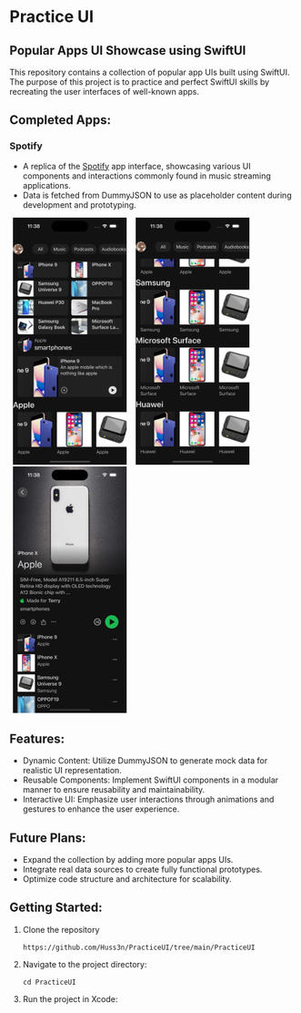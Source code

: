 # Practice UI
## Popular Apps UI Showcase using SwiftUI
This repository contains a collection of popular app UIs built using SwiftUI. The purpose of this project is to practice and perfect SwiftUI skills by recreating the user interfaces of well-known apps.

## Completed Apps:
### Spotify
- A replica of the <a href="https://github.com/Huss3n/PracticeUI/tree/main/PracticeUI/PracticeUI/Spotify"> Spotify</a> app interface, showcasing various UI components and interactions commonly found in music streaming applications.
- Data is fetched from DummyJSON to use as placeholder content during development and prototyping.

<p>
  <img src="https://github.com/Huss3n/PracticeUI/blob/main/PracticeUI/AppScreenshots/SpotifyScreenshots/home.png", width="200" hspace="6"/>
   <img src="https://github.com/Huss3n/PracticeUI/blob/main/PracticeUI/AppScreenshots/SpotifyScreenshots/home2.png", width="200" hspace="6"/>
   <img src="https://github.com/Huss3n/PracticeUI/blob/main/PracticeUI/AppScreenshots/SpotifyScreenshots/playlist.png", width="200" hspace="6"/>
</p>

## Features:
- Dynamic Content: Utilize DummyJSON to generate mock data for realistic UI representation.
- Reusable Components: Implement SwiftUI components in a modular manner to ensure reusability and maintainability.
- Interactive UI: Emphasize user interactions through animations and gestures to enhance the user experience.

## Future Plans:
- Expand the collection by adding more popular apps UIs.
- Integrate real data sources to create fully functional prototypes.
- Optimize code structure and architecture for scalability.

## Getting Started:
1. Clone the repository
   ```
   https://github.com/Huss3n/PracticeUI/tree/main/PracticeUI
   ```
2. Navigate to the project directory:
   ```
   cd PracticeUI
   ```
3. Run the project in Xcode:



   
